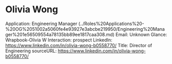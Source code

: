 # Olivia Wong

Application: Engineering Manager (../Roles%20Applications%20-%20OG%2051002a5060fe4e93927e3abcbe219950/Engineering%20Manager%201e56509554a78135bb89ee1817caa308.md)
Email: Unknown
Glance: Wrapbook-Olivia W
Interaction: prospect
LinkedIn: https://www.linkedin.com/in/olivia-wong-b0558770/
Title: Director of Engineering
sourceURL: https://www.linkedin.com/in/olivia-wong-b0558770/